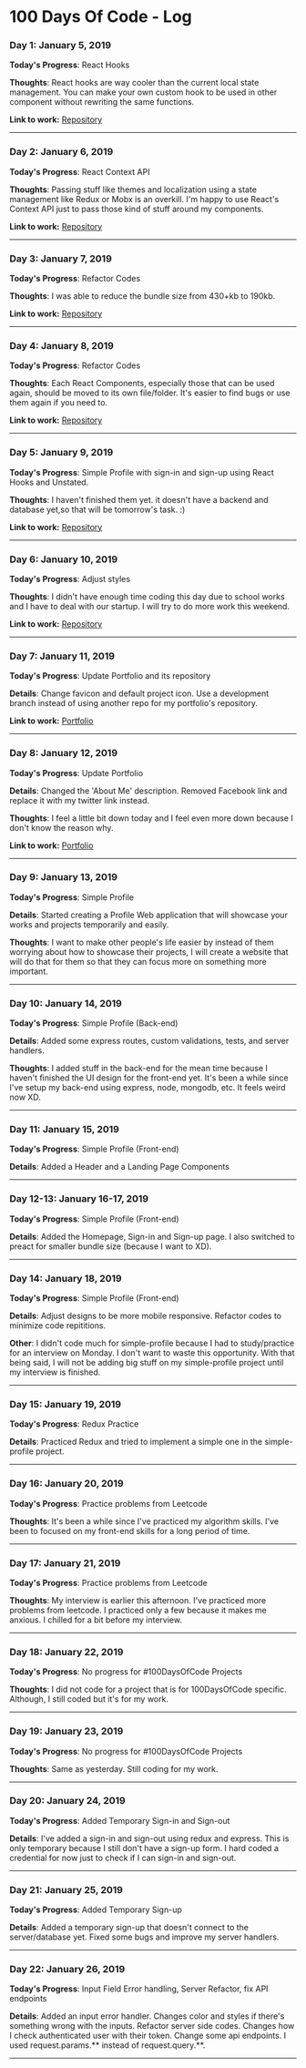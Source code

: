 # 100 Days Of Code - Log

### Day 1: January 5, 2019

**Today's Progress**: React Hooks

**Thoughts**: React hooks are way cooler than the current local state management. You can make your own custom hook to be used in other component without rewriting the same functions.

**Link to work:** [Repository](https://github.com/godfreyzubiaga/100DaysOfCodePractice/tree/master/src/client/components/PracticeHooks)

---

### Day 2: January 6, 2019

**Today's Progress**: React Context API

**Thoughts**: Passing stuff like themes and localization using a state management like Redux or Mobx is an overkill. I'm happy to use React's Context API just to pass those kind of stuff around my components.

**Link to work:** [Repository](https://github.com/godfreyzubiaga/100DaysOfCodePractice/tree/master/src/client/components/PracticeContext)

---

### Day 3: January 7, 2019

**Today's Progress**: Refactor Codes

**Thoughts**: I was able to reduce the bundle size from 430+kb to 190kb.

**Link to work:** [Repository](https://github.com/godfreyzubiaga/100DaysOfCodePractice/)

---

### Day 4: January 8, 2019

**Today's Progress**: Refactor Codes

**Thoughts**: Each React Components, especially those that can be used again, should be moved to its own file/folder. It's easier to find bugs or use them again if you need to.

**Link to work:** [Repository](https://github.com/godfreyzubiaga/100DaysOfCodePractice/)

---

### Day 5: January 9, 2019

**Today's Progress**: Simple Profile with sign-in and sign-up using React Hooks and Unstated.

**Thoughts**: I haven't finished them yet. it doesn't have a backend and database yet,so that will be tomorrow's task. :)

**Link to work:** [Repository](https://github.com/godfreyzubiaga/100DaysOfCodePractice/)

---

### Day 6: January 10, 2019

**Today's Progress**: Adjust styles

**Thoughts**: I didn't have enough time coding this day due to school works and I have to deal with our startup. I will try to do more work this weekend.

**Link to work:** [Repository](https://github.com/godfreyzubiaga/100DaysOfCodePractice/)

---

### Day 7: January 11, 2019

**Today's Progress**: Update Portfolio and its repository

**Details**: Change favicon and default project icon. Use a development branch instead of using another repo for my portfolio's repository.

**Link to work:** [Portfolio](https://godfreyzubiaga.github.io)

---

### Day 8: January 12, 2019

**Today's Progress**: Update Portfolio

**Details**: Changed the 'About Me' description. Removed Facebook link and replace it with my twitter link instead.

**Thoughts**: I feel a little bit down today and I feel even more down because I don't know the reason why.

**Link to work:** [Portfolio](https://godfreyzubiaga.github.io)

---

### Day 9: January 13, 2019

**Today's Progress**: Simple Profile

**Details**: Started creating a Profile Web application that will showcase your works and projects temporarily and easily.

**Thoughts**: I want to make other people's life easier by instead of them worrying about how to showcase their projects, I will create a website that will do that for them so that they can focus more on something more important.

---

### Day 10: January 14, 2019

**Today's Progress**: Simple Profile (Back-end)

**Details**: Added some express routes, custom validations, tests, and server handlers.

**Thoughts**: I added stuff in the back-end for the mean time because I haven't finished the UI design for the front-end yet. It's been a while since I've setup my back-end using express, node, mongodb, etc. It feels weird now XD.

---

### Day 11: January 15, 2019

**Today's Progress**: Simple Profile (Front-end)

**Details**: Added a Header and a Landing Page Components

---

### Day 12-13: January 16-17, 2019

**Today's Progress**: Simple Profile (Front-end)

**Details**: Added the Homepage, Sign-in and Sign-up page. I also switched to preact for smaller bundle size (because I want to XD).

---

### Day 14: January 18, 2019

**Today's Progress**: Simple Profile (Front-end)

**Details**: Adjust designs to be more mobile responsive. Refactor codes to minimize code repititions.

**Other**: I didn't code much for simple-profile because I had to study/practice for an interview on Monday. I don't want to waste this opportunity. With that being said, I will not be adding big stuff on my simple-profile project until my interview is finished.

---

### Day 15: January 19, 2019

**Today's Progress**: Redux Practice

**Details**: Practiced Redux and tried to implement a simple one in the simple-profile project.

---

### Day 16: January 20, 2019

**Today's Progress**: Practice problems from Leetcode

**Thoughts**: It's been a while since I've practiced my algorithm skills. I've been to focused on my front-end skills for a long period of time.

---

### Day 17: January 21, 2019

**Today's Progress**: Practice problems from Leetcode

**Thoughts**: My interview is earlier this afternoon. I've practiced more problems from leetcode. I practiced only a few because it makes me anxious. I chilled for a bit before my interview.

---

### Day 18: January 22, 2019

**Today's Progress**: No progress for #100DaysOfCode Projects

**Thoughts**: I did not code for a project that is for 100DaysOfCode specific. Although, I still coded but it's for my work.

---

### Day 19: January 23, 2019

**Today's Progress**: No progress for #100DaysOfCode Projects

**Thoughts**: Same as yesterday. Still coding for my work.

---

### Day 20: January 24, 2019

**Today's Progress**: Added Temporary Sign-in and Sign-out

**Details**: I've added a sign-in and sign-out using redux and express. This is only temporary because I still don't have a sign-up form. I hard coded a credential for now just to check if I can sign-in and sign-out.

---

### Day 21: January 25, 2019

**Today's Progress**: Added Temporary Sign-up 

**Details**: Added a temporary sign-up that doesn't connect to the server/database yet. Fixed some bugs and improve my server handlers.

---

### Day 22: January 26, 2019

**Today's Progress**: Input Field Error handling, Server Refactor, fix API endpoints

**Details**: Added an input error handler. Changes color and styles if there's something wrong with the inputs. Refactor server side codes. Changes how I check authenticated user with their token. Change some api endpoints. I used request.params.** instead of request.query.**.

---
